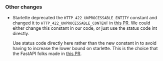 ### Other changes

- Starlette deprecated the `HTTP_422_UNPROCESSABLE_ENTITY` constant and
  changed it to `HTTP_422_UNPROCESSABLE_CONTENT` in [this
  PR](https://github.com/Kludex/starlette/pull/2939). We could either
  change this constant in our code, or just use the status code int
  directly.

  Use status code directly here rather than the new constant in
  to avoid having to increase the lower bound on starlette. This is the
  choice that the FastAPI folks made in [this
  PR](https://github.com/fastapi/fastapi/pull/14077/files).
